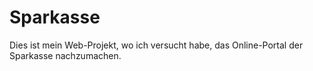 # Sparkasse
Dies ist mein Web-Projekt, wo ich versucht habe, das Online-Portal der Sparkasse nachzumachen.
